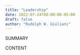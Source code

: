 ```yaml
---
title: "Leadership"
date: 2022-07-24T00:00:00-05:00
draft: false
author: "Rudolph W. Giuliani"
---
```


SUMMARY

<!--more-->

CONTENT